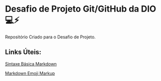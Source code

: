 # Desafio de Projeto Git/GitHub da DIO :computer::zap:
 Repositório Criado para o Desafio de Projeto.

## Links Úteis:
[Sintaxe Básica Markdown](https://www.markdownguide.org/basic-syntax/)

[Markdown Emoji Markup](https://gist.github.com/rxaviers/7360908)
